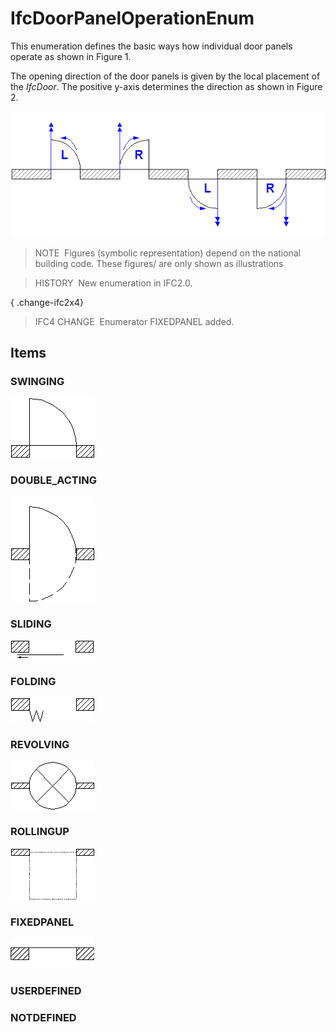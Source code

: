 # IfcDoorPanelOperationEnum

This enumeration defines the basic ways how individual door panels operate as shown in Figure 1.

The opening direction of the door panels is given by the local placement of the _IfcDoor_. The positive y-axis determines the direction as shown in Figure 2.

!["panel direction"](../../../../figures/ifcdoorpaneloperationenum-fig10.gif "Figure 2 &mdash; Door panel operations")

> NOTE&nbsp; Figures (symbolic representation) depend on the national building code. These figures/ are only shown as illustrations

> HISTORY&nbsp; New enumeration in IFC2.0.

{ .change-ifc2x4}
> IFC4 CHANGE&nbsp; Enumerator FIXEDPANEL added.

## Items

### SWINGING

![](../../../../figures/ifcdoorpaneloperationenum-fig01.gif)

### DOUBLE_ACTING

![](../../../../figures/ifcdoorpaneloperationenum-fig02.gif)

### SLIDING

![](../../../../figures/ifcdoorpaneloperationenum-fig03.gif)

### FOLDING

![](../../../../figures/ifcdoorpaneloperationenum-fig04.gif)

### REVOLVING

![](../../../../figures/ifcdoorpaneloperationenum-fig05.gif)

### ROLLINGUP

![](../../../../figures/ifcdoorpaneloperationenum-fig06.gif)

### FIXEDPANEL

![](../../../../figures/ifcdoorpaneloperationenum-fig07.gif)

### USERDEFINED


### NOTDEFINED

